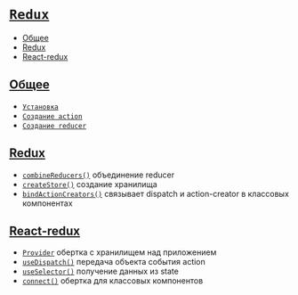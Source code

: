 # [`Redux`](../index.md)

- [Общее](#общее)
- [Redux](#redux-1)
- [React-redux](#react-redux)

## [Общее](#redux)

- [`Установка`](./Общее/Установка.md)
- [`Создание action`](<./Общее/Создание action.md>)
- [`Создание reducer`](<./Общее/Создание reducer.md>)

## [Redux](#redux)

- [`combineReducers()`](./Redux/combineReducers.md) объединение reducer
- [`createStore()`](./Redux/createStore.md) создание хранилища
- [`bindActionCreators()`](./Redux/bindActionCreators.md) связывает dispatch и action-creator в классовых компонентах

## [React-redux](#redux)

- [`Provider`](./React-redux/Provider.md) обертка с хранилищем над приложением
- [`useDispatch()`](./React-redux/useDispatch.md) передача объекта события action
- [`useSelector()`](./React-redux/useSelector.md) получение данных из state
- [`connect()`](./React-redux/connect.md) обертка для классовых компонентов
